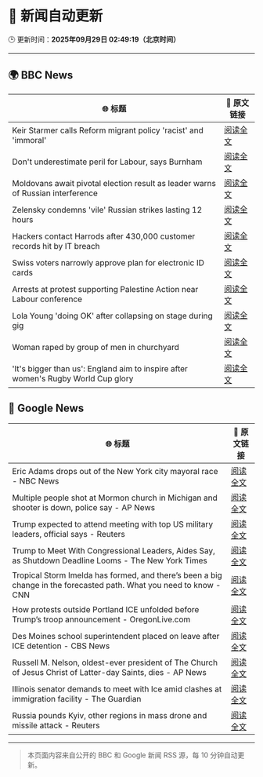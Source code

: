 # 🧠 新闻自动更新

🕒 更新时间：**2025年09月29日 02:49:19（北京时间）**

---

## 🌍 BBC News

| 🌐 标题 | 🔗 原文链接 |
|--------|-------------|
| Keir Starmer calls Reform migrant policy 'racist' and 'immoral' | [阅读全文](https://www.bbc.com/news/articles/cj6xdw1dg4zo?at_medium=RSS&at_campaign=rss) |
| Don't underestimate peril for Labour, says Burnham | [阅读全文](https://www.bbc.com/news/articles/cn0xzpngj5xo?at_medium=RSS&at_campaign=rss) |
| Moldovans await pivotal election result as leader warns of Russian interference | [阅读全文](https://www.bbc.com/news/articles/cx2rdlj8ejgo?at_medium=RSS&at_campaign=rss) |
| Zelensky condemns 'vile' Russian strikes lasting 12 hours | [阅读全文](https://www.bbc.com/news/articles/c75qeqr5905o?at_medium=RSS&at_campaign=rss) |
| Hackers contact Harrods after 430,000 customer records hit by IT breach | [阅读全文](https://www.bbc.com/news/articles/cpq5w324pd3o?at_medium=RSS&at_campaign=rss) |
| Swiss voters narrowly approve plan for electronic ID cards | [阅读全文](https://www.bbc.com/news/articles/cdr624j16jpo?at_medium=RSS&at_campaign=rss) |
| Arrests at protest supporting Palestine Action near Labour conference | [阅读全文](https://www.bbc.com/news/articles/cx20l1257l4o?at_medium=RSS&at_campaign=rss) |
| Lola Young 'doing OK' after collapsing on stage during gig | [阅读全文](https://www.bbc.com/news/articles/cr7031gv2m8o?at_medium=RSS&at_campaign=rss) |
| Woman raped by group of men in churchyard | [阅读全文](https://www.bbc.com/news/articles/cly622k0jm4o?at_medium=RSS&at_campaign=rss) |
| 'It's bigger than us': England aim to inspire after women's Rugby World Cup glory | [阅读全文](https://www.bbc.com/sport/rugby-union/articles/cd9ygg1l48zo?at_medium=RSS&at_campaign=rss) |

## 📰 Google News

| 🌐 标题 | 🔗 原文链接 |
|--------|-------------|
| Eric Adams drops out of the New York city mayoral race - NBC News | [阅读全文](https://news.google.com/rss/articles/CBMiqAFBVV95cUxNcWNMX01HX1FlS0Jqa2swSmRfQ3Q0SUItSHJNSDRvc0lucUJyV2QzZmIzSnRwX29rQV9wQm9vU3VKcFdJVzNESW9BbXRTbG5vZWtvdmo5emRFX08waGhtNGE0UzhzbTdfOHF5ZkNadHpUN2Jfc3ZBMWpxMmE5Tm43ZzViR2p4cDY5d2hWbWxsX2kzWFBIcGp6Ml81NkpzVVhjaXkzYkNmN2_SAVZBVV95cUxNRENnaUJBczNUdkplMFk1MzNiYlQxXzQwU1NNeEluY0hiRmxGd05jLW56UmJfVkY0NEZwZkgzVUpIY2ZDTnUtZENGWHUwUGQ1N3J3TWJ2Zw?oc=5) |
| Multiple people shot at Mormon church in Michigan and shooter is down, police say - AP News | [阅读全文](https://news.google.com/rss/articles/CBMilgFBVV95cUxQeUJodE9TMEVOSEtvMlVjSUNkb0JIZ0ZzOUJyaUVYZGp3dDdKWjYweDh4YzJJSGVJVEVuU0ZXTUIyLTI3VDNsMUZNTTI0V3RWTEpwUURYbm9HNms4N3VNN19oSFlqbFZ2c1JESkM5Q3BUYWhadUExVG9rM0gzRjZsOE9MTlFlR1dpNFZZLTZtM21SY3VpNWc?oc=5) |
| ‍Trump expected to attend meeting with top US military leaders, official says - Reuters | [阅读全文](https://news.google.com/rss/articles/CBMitgFBVV95cUxOOTZ3blRmNndBcEpXUFE2el9NTEdob1AyUlczMWJ0UURwcjZUcjIxckVhenVGNVlRWjByZmZkaTdlY1lTZFRxWGxzUWFwRzd1aHlwZm02M2ZBYjhvX1NGUnYyY1VVcFlaQmNSM2ZPbVlVTUJRUnB6R09SU19vNFV2Smk4Ui1Rbm9JbkFqV1VicEtKb00wT3JMN3czRTdFQlROVGd3eWQ0QzBsa3JiRHJJWE9mS3JuUQ?oc=5) |
| Trump to Meet With Congressional Leaders, Aides Say, as Shutdown Deadline Looms - The New York Times | [阅读全文](https://news.google.com/rss/articles/CBMiiwFBVV95cUxPOUhyWktjSmlaV0RrQ1EwQUNxdlF4UjdGbGdqSmlzVzBGQnVvUHdGMjllRk1wWWlBZjA2Qk1lajlEeDB4VWNiUDczdWhPOE9JSHVpZG4xUUsxRHNJQWZUUzZzR09Ed1AtSFhfaGZNUGp1UldpWk1iYjBjNGhfLXFMYmpzLU5vdmZJSnpJ?oc=5) |
| Tropical Storm Imelda has formed, and there’s been a big change in the forecasted path. What you need to know - CNN | [阅读全文](https://news.google.com/rss/articles/CBMimAFBVV95cUxQR3ZaRXNiZWNhZ19FV0FfVUZ4dmJlMXUwZG80bmF5YkFWRDRPTDJ6blJQcF8zeXlaaXVfYVU0QkRlVnEtZlJfT2NKb0ViSXI0SzV6aUp4TU5iLTZObmlNbUkxNlI2R1ZsTmhLYnNld2pTTWtGMXc3RDg2X1Y2TVhsaXl3RDBpWW1sOTlSc2xMNHFSdkJWenN6Nw?oc=5) |
| How protests outside Portland ICE unfolded before Trump’s troop announcement - OregonLive.com | [阅读全文](https://news.google.com/rss/articles/CBMiwgFBVV95cUxNTnQxSG1tNVBnQk9SOHBER3VaWEJsNGtidkJ1Y3RYRlJBN0llSXo2MkROSEY5T0p0Wk5PZU9neWJHS1VpeWpVelllbEtjQjFtQ2FRVDhhZmRBRkowTThDZWpKLWx0Y05xYUh1Z0UyZVlqUUdOWjlwN182MXlzMGRaU29vSXVFVnZzWnQ0VVNDT3Q0TFM1NDhkalRzaWpWaGJ6VTBhbkNpLUpBOUtZcFJ2ZEhOY2d0SldmNWVQaEUxbDB6QQ?oc=5) |
| Des Moines school superintendent placed on leave after ICE detention - CBS News | [阅读全文](https://news.google.com/rss/articles/CBMikwFBVV95cUxOY3ZkSHVMbkUwX19XVHh3ZkRwbGNFaEdadnV6ZEtvZjRDVWp2MjhFSC1haWRFU1hCMHMtLTgwTVY0MDRLYmVvZDduRE1RaXlYd0dQNTlYMVFQcUIzbjRFcVYtbEhzWkp4Q1llN1I4SHBoVU9RQ3g1RldvTk90ZTJoTVVpZThNZi1pYWFndVd6YTFBazDSAZgBQVVfeXFMTkpZbnREc1ZIZHc1MmFJTUJVVEdaU2FhbEg0bV9xZVhWN2NjTjYtWlZFSG5Eb1lIR0pGeFlfVHhOd0hUNFJ0SFZ0aEJlcWVhd0FUU1ZVSGdGb2w4SVdNbjdPUXJRMzEtUDZiR0tZNmthTXdOVEw3NGM5OEFoU0xuZ24xX0QtTGNqemhEdndsUEQwZ2NjZVR4cWo?oc=5) |
| Russell M. Nelson, oldest-ever president of The Church of Jesus Christ of Latter-day Saints, dies - AP News | [阅读全文](https://news.google.com/rss/articles/CBMipAFBVV95cUxNdWp6SWZNODdyRWtCcEZhMWFvb1UtR1JxNjJrTlJZSWVNTU9PNUY1NkhKeTNMVjhNc1JEc0JoMktRZTdRdXlZOVl6Vmp6RUFna0VUd1ZnWmFvdmRGZWV5NktaWVZ1ZzJpeDQyUTNkdk9wMWxVZW5aWDBxZVJpNXBpUmxiNWREYV94YjBjcXBZQjM2ZXVFaVM1bDhyLThtSXBlaDBoVQ?oc=5) |
| Illinois senator demands to meet with Ice amid clashes at immigration facility - The Guardian | [阅读全文](https://news.google.com/rss/articles/CBMilwFBVV95cUxQZVpzRE9qRWZOSGVsUTlRcGY5ajh4czFpQWhFOHpEaGllMjg1Ry13eUFwR0tpSXNjOEJMUkZQLTJpV0xrdkE2VXJPbHhNaWRmMHNCUDQ2dVhGX0FrWHRXbnNmaE40Z3dGSExBS1Q1REZQZFVPUXo2ckpTME9RbkVzdkh5RDd5S1UwaWJDaHBSRmVVRFltblVZ?oc=5) |
| Russia pounds Kyiv, other regions in mass drone and missile attack - Reuters | [阅读全文](https://news.google.com/rss/articles/CBMixwFBVV95cUxOcnBySGRzMVFsa082VWRHX292dkRROTI2QXFsZ05DSnU3T3phRlhxTDFOZHNGTGRfdmR5Vk1iT1JReEZRZzBHdDFHVk5ydXg4MW5LbVMxb2ZtRlJHZUV1TWVKMnVUcl9Jd2pnektQLWdnYUtHVVJ2LTFMc2FKeHp1QklfNFEwamNIRENoc3d3ZHhjdnRoSGdoZTNCVkZ3OFVNbTAybnA5eEZaYW4xT2UxOHZkSkcyQWlpY3ZOVUgyblNoR3JrVGNN?oc=5) |

---
> 本页面内容来自公开的 BBC 和 Google 新闻 RSS 源，每 10 分钟自动更新。